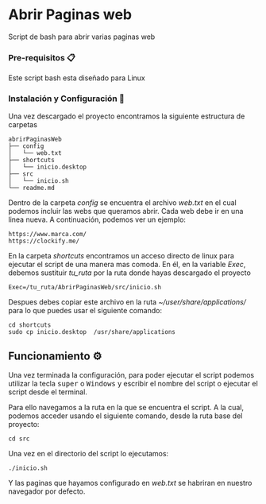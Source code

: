 # Abrir Paginas web

Script de bash para abrir varias paginas web

### Pre-requisitos 📋

Este script bash esta diseñado para Linux


### Instalación y Configuración 🔧

Una vez descargado el proyecto encontramos la siguiente estructura de carpetas
```
abrirPaginasWeb
├── config
│   └── web.txt
├── shortcuts
│   └── inicio.desktop
├── src
│   └── inicio.sh
└── readme.md
```

Dentro de la carpeta _config_ se encuentra el archivo _web.txt_ en el cual
podemos incluir las webs que queramos abrir. Cada web debe ir en una linea
nueva. A continuación, podemos ver un ejemplo:

```
https://www.marca.com/
https://clockify.me/
```
En la carpeta _shortcuts_ encontramos un acceso directo de linux para ejecutar el script de una manera mas comoda. En él, en la variable _Exec_,  debemos sustituir _tu_ruta_ por la ruta donde hayas descargado
el proyecto
```
Exec=/tu_ruta/AbrirPaginasWeb/src/inicio.sh
```
Despues debes copiar este archivo en la ruta _~/user/share/applications/_ 
para lo que puedes usar el siguiente comando:
```
cd shortcuts
sudo cp inicio.desktop  /usr/share/applications
```

## Funcionamiento ⚙️


Una vez terminada la configuración, para poder ejecutar el script podemos
utilizar la tecla <kbd>super</kbd> o <kbd>Windows</kbd> y escribir el nombre del script o ejecutar el script desde el terminal.

Para ello navegamos a la ruta en la que se encuentra el script. A la cual,
podemos acceder usando el siguiente comando, desde la ruta base del proyecto:

```
cd src
```
Una vez en el directorio del script lo ejecutamos:
```
./inicio.sh
```
Y las paginas que hayamos configurado en _web.txt_ se habriran en nuestro
navegador por defecto.


